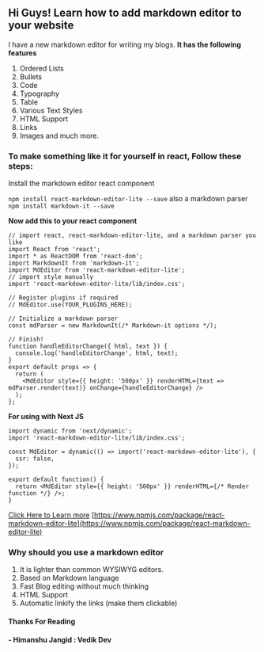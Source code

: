 ## Hi Guys! Learn how to add markdown editor to your website

I have a new markdown editor for writing my blogs. **It has the following features**

1. Ordered Lists
2. Bullets
3. Code
4. Typography
5. Table
6. Various Text Styles
7. HTML Support
8. Links
9. Images and much more.

### To make something like it for yourself in react, Follow these steps:

Install the markdown editor react component

`npm install react-markdown-editor-lite --save` also a markdown parser `npm install markdown-it --save`

**Now add this to your react component**

```tsx
// import react, react-markdown-editor-lite, and a markdown parser you like
import React from 'react';
import * as ReactDOM from 'react-dom';
import MarkdownIt from 'markdown-it';
import MdEditor from 'react-markdown-editor-lite';
// import style manually
import 'react-markdown-editor-lite/lib/index.css';

// Register plugins if required
// MdEditor.use(YOUR_PLUGINS_HERE);

// Initialize a markdown parser
const mdParser = new MarkdownIt(/* Markdown-it options */);

// Finish!
function handleEditorChange({ html, text }) {
  console.log('handleEditorChange', html, text);
}
export default props => {
  return (
    <MdEditor style={{ height: '500px' }} renderHTML={text => mdParser.render(text)} onChange={handleEditorChange} />
  );
};
```

**For using with Next JS**

```tsx
import dynamic from 'next/dynamic';
import 'react-markdown-editor-lite/lib/index.css';

const MdEditor = dynamic(() => import('react-markdown-editor-lite'), {
  ssr: false,
});

export default function() {
  return <MdEditor style={{ height: '500px' }} renderHTML={/* Render function */} />;
}
```

[Click Here to Learn more](https://www.npmjs.com/package/react-markdown-editor-lite) [https://www.npmjs.com/package/react-markdown-editor-lite](https://www.npmjs.com/package/react-markdown-editor-lite)

### Why should you use a markdown editor

1. It is lighter than common WYSIWYG editors.
2. Based on Markdown language
3. Fast Blog editing without much thinking
4. HTML Support
5. Automatic linkify the links (make them clickable)

#### Thanks For Reading

#### - Himanshu Jangid : Vedik Dev
